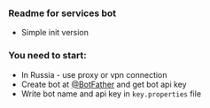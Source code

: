 ### Readme for services bot

- Simple init version

### You need to start:

- In Russia - use proxy or vpn connection
- Create bot at [@BotFather](https://t.me/botfather) and get bot api key
- Write bot name and api key in `key.properties` file